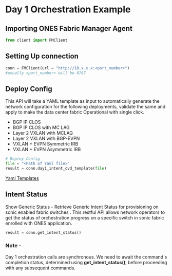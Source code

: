 # Day 1 Orchestration Example

## Importing ONES Fabric Manager Agent

```py
from client import FMClient
```

## Setting Up connection
```py
conn = FMClient(url = "http://10.x.x.x:<port_number>") 
#usually <port_number> will be 8787
```

## Deploy Config 
This API will take a YAML template as input to automatically generate the network configuration for the following deployments, validate the same and apply to make the data center fabric Operational with single click. 
- BGP IP CLOS
- BGP IP CLOS with MC LAG 
- Layer 2 VXLAN with MCLAG
- Layer 2 VXLAN with BGP-EVPN
- VXLAN + EVPN Symmetric IRB
- VXLAN + EVPN Asymmetric IRB


```py
# Deploy Config
file = "<Path of Yaml file>"
result = conn.day1_intent_ovd_template(file)
```
[Yaml Templates](https://github.com/AvizNetworks/ones-pyapi/tree/master/examples/day1fm/yaml-templates)

## Intent Status
Show Generic Status - Retrieve Generic Intent Status for provisioning on sonic enabled fabric switches . This restful API allows network  operators  to  get the status of orchestration progress on a specific switch in sonic fabric  enrolled with ONES application.
```py
result = conn.get_intent_status()
```

 ### Note - 
 Day 1 orchestration calls are synchronous. We need to await the command's completion status, determined using **get_intent_status()**, before proceeding with any subsequent commands.
